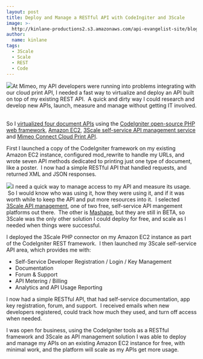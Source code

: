 ```yaml
---
layout: post
title: Deploy and Manage a RESTful API with CodeIngiter and 3Scale
image: >-
  http://kinlane-productions2.s3.amazonaws.com/api-evangelist-site/blog/3scale-500.png
author:
  name: kinlane
tags:
  - 3Scale
  - Scale
  - REST
  - Code
---
```

[![](http://kinlane-productions2.s3.amazonaws.com/api-service-providers/3scale-logo.jpg)](http://www.3scale.net/)At Mimeo, my API developers were running into problems integrating with our cloud print API, I needed a fast way to virtualize and deploy an API built on top of my existing REST API.  A quick and dirty way I could research and develop new APIs, launch, measure and manage without getting IT involved.    
  
So I [virtualized four document APIs](http://apievangelist.com/2011/09/05/virtualized-document-printing-apis/ "virtualized four document APIs") using the [CodeIgniter open-source PHP web framework](http://codeigniter.com/ "CodeIgniter"), [Amazon EC2](http://apievangelist.com/apis/amazon_ec2.php "Amazon EC2"), [3Scale self-service API management service](http://www.3scale.net "3Scale API Management Service") and [Mimeo Connect Cloud Print API](http://developer.mimeo.com "Mimeo Connect Cloud Print API").  
  
First I launched a copy of the CodeIgniter framework on my existing Amazon EC2 instance, configured mod\_rewrite to handle my URLs, and wrote seven API methods dedicated to printing just one type of document, like a poster.  I now had a simple RESTful API that handled requests, and returned XML and JSON responses.  
  
[![](http://kinlane-productions2.s3.amazonaws.com/api-tools/codeigniter-logo.jpg)](http://codeigniter.com/)I need a quick way to manage access to my API and measure its usage.  So I would know who was using it, how they were using it, and if it was worth while to keep the API and put more resources into it.  I selected [3Scale API management](http://apievangelist.com/serviceproviders/3scale.php "3Scale API Management"), one of two free, self-service API mangement platforms out there.  The other is [Mashape](http://apievangelist.com/serviceproviders/mashape.php "Mashape"), but they are still in BETA, so 3Scale was the only other solution I could deploy for free, and scale as I needed when things were successful.  
  
I deployed the 3Scale PHP connector on my Amazon EC2 instance as part of the CodeIgniter REST framework.  I then launched my 3Scale self-service API area, which provides me with:

*   Self-Service Developer Registration / Login / Key Management
*   Documentation
*   Forum & Support
*   API Metering / Billing 
*   Analytics and API Usage Reporting

I now had a simple RESTful API, that had self-service documentation, app key registration, forum, and support.  I received emails when new developers registered, could track how much they used, and turn off access when needed.  
  
I was open for business, using the CodeIgniter tools as a RESTful framework and 3Scale as API management solution I was able to deploy and manage my APIs on an existing Amazon EC2 instance for free, with minimal work, and the platform will scale as my APIs get more usage.